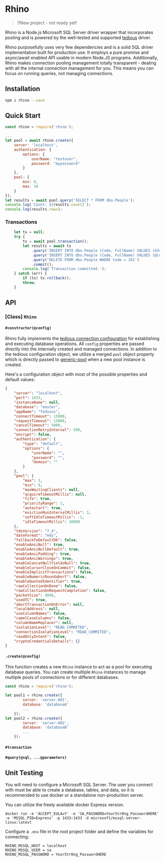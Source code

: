 # Rhino

> !!New project - not ready yet!

Rhino is a Node.js Microsoft SQL Server driver wrapper that incorporates pooling and is powered by the well-tested and supported [tedious](http://tediousjs.github.io/tedious/api-connection.html#function_newConnection) driver. 

Rhino purposefully uses very few dependencies and is a solid SQL driver implementation built for production use. It employs a pure promise and async/await enabled API usable in modern Node.JS programs. Additionally, Rhino makes connection pooling management totally transparent - dealing with all the internal connection management for you. This means you can focus on running queries, not managing connections.

## Installation

```sh
npm i rhino --save
```

## Quick Start

```js
const rhino = require('rhino');

...
let pool = await rhino.create({
    server: 'localhost',
    authentication: {
        options: {  
            userName: "testuser",
            password: "mypassword"
        }
    },
    pool: {
        min: 0,
        max: 10
    }
});
let results = await pool.query('SELECT * FROM dbo.People');
console.log(`Count: ${results.count}`);
console.log(results.rows);
```

### Transactions

```js
    let tx = null;
    try {
        tx = await pool.transaction();
        let results = await tx
            .query('INSERT INTO dbo.People (Code, FullName) VALUES (434,\'John Bircham\')')
            .query('INSERT INTO dbo.People (Code, FullName) VALUES (@code, @name)', { code: 322, name: 'Amy Smith' })
            .query('DELETE FROM dbo.People WHERE Code = 341')
            .commit();
        console.log('Transaction committed.');
    } catch (err) {
        if (tx) tx.rollback();
        throw;
    }
```

## API

### [Class] ```Rhino```

#### ```#constructor(@config)```
Rhino fully implements the [tedious connection configuration](http://tediousjs.github.io/tedious/api-connection.html#function_newConnection) for establishing and executing database operations. All `config` properties are passed directly into the internally created and managed connections. In addition to the tedious configuration object, we utilize a merged `pool` object property which is directly passed to [generic-pool](https://github.com/coopernurse/node-pool) when a new pool instance is created.

Here's a configuration object with most of the possible properties and default values:
```json
{
    "server": "localhost",
    "port": 1433,
    "instanceName": null,
    "database": "master",
    "appName": "Tedious",
    "connectTimeout": 15000,
    "requestTimeout": 15000,
    "cancelTimeout": 5000,
    "connectionRetryInterval": 500,
    "encrypt": false,
    "authentication": {
        "type": "default",
        "options": {
            "userName": "",
            "password": "",
            "domain": ""
        }
    },
    "pool": {
        "max": 1,
        "min": 0,
        "maxWaitingClients": null,
        "acquireTimeoutMillis": null,
        "fifo": true,
        "priorityRange": 1,
        "autostart": true, 
        "evictionRunIntervalMillis": 3,
        "softIdleTimeoutMillis": -1,
        "idleTimeoutMillis": 30000
    },
    "tdsVersion": "7_4",
    "dateFormat": "mdy",
    "fallbackToDefaultDb": false,
    "enableAnsiNull": true,
    "enableAnsiNullDefault": true,
    "enableAnsiPadding": true,
    "enableAnsiWarnings": true,
    "enableConcatNullYieldsNull": true,
    "enableCursorCloseOnCommit": false,
    "enableImplicitTransactions": false,
    "enableNumericRoundabort": false,
    "enableQuotedIdentifier": true,
    "rowCollectionOnDone": false,
    "rowCollectionOnRequestCompletion": false,
    "packetSize": 4096,
    "useUTC": true,
    "abortTransactionOnError": null,
    "localAddress": null,
    "useColumnNames": false,
    "camelCaseColumns": false,
    "columnNameReplacer": null,
    "isolationLevel": "READ_COMMITED",
    "connectionIsolationLevel": "READ_COMMITED",
    "readOnlyIntent": false,
    "cryptoCredentialsDetails": {}
}
```

#### ```.create(@config)```
This function creates a new `Rhino` instance to act as a pool for executing database queries. You can create multiple `Rhino` instances to manage multiple pools of connections or for different databases.

```js
const rhino = require('rhino');

let pool1 = rhino.create({
        server: 'server-001',
        database: 'databaseA' 
        ... 
    });
let pool2 = rhino.create({
        server: 'server-002',
        database: 'databaseB' 
        ... 
    });
```

#### ```#transaction```

#### ```#query(@sql, ...@parameters)```

## Unit Testing
You will need to configure a Microsoft SQL Server. The user you connect with must be able to create a database, tables, and data, so it is recommended to use docker or a standalone non-production server.

You can utilize the freely available docker Express version.
```
docker run -e 'ACCEPT_EULA=Y' -e 'SA_PASSWORD=YourStr0ng_PasswordHERE' -e 'MSSQL_PID=Express' -p 1433:1433 -d microsoft/mssql-server-linux:latest
```

Configure a `.env` file in the root project folder and define the variables for connecting:
```
RHINO_MSSQL_HOST = localhost
RHINO_MSSQL_USER = sa
RHINO_MSSQL_PASSWORD = YourStr0ng_PasswordHERE
```